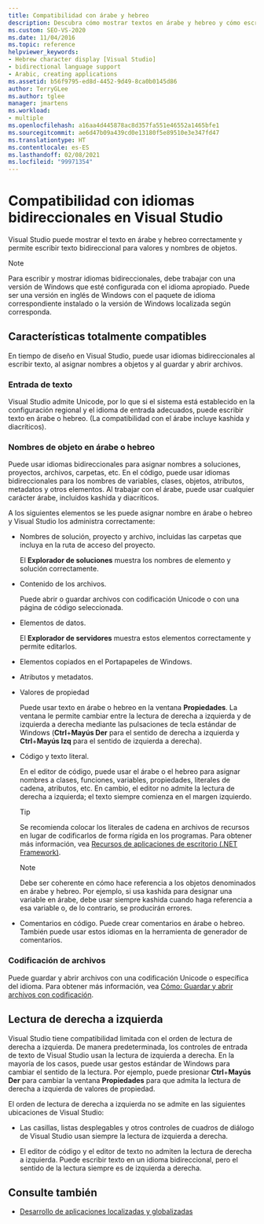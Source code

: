 ```yaml
---
title: Compatibilidad con árabe y hebreo
description: Descubra cómo mostrar textos en árabe y hebreo y cómo escribir texto bidireccional para los valores y los nombres de objetos.
ms.custom: SEO-VS-2020
ms.date: 11/04/2016
ms.topic: reference
helpviewer_keywords:
- Hebrew character display [Visual Studio]
- bidirectional language support
- Arabic, creating applications
ms.assetid: b56f9795-ed8d-4452-9d49-8ca0b0145d86
author: TerryGLee
ms.author: tglee
manager: jmartens
ms.workload:
- multiple
ms.openlocfilehash: a16aa4d445878ac8d357fa551e46552a1465bfe1
ms.sourcegitcommit: ae6d47b09a439cd0e13180f5e89510e3e347fd47
ms.translationtype: HT
ms.contentlocale: es-ES
ms.lasthandoff: 02/08/2021
ms.locfileid: "99971354"
---
```

# <a name="support-for-bidirectional-languages-in-visual-studio"></a>Compatibilidad con idiomas bidireccionales en Visual Studio

Visual Studio puede mostrar el texto en árabe y hebreo correctamente y permite escribir texto bidireccional para valores y nombres de objetos.

> [!NOTE]
> Para escribir y mostrar idiomas bidireccionales, debe trabajar con una versión de Windows que esté configurada con el idioma apropiado. Puede ser una versión en inglés de Windows con el paquete de idioma correspondiente instalado o la versión de Windows localizada según corresponda.

## <a name="fully-supported-features"></a>Características totalmente compatibles

En tiempo de diseño en Visual Studio, puede usar idiomas bidireccionales al escribir texto, al asignar nombres a objetos y al guardar y abrir archivos.

### <a name="text-entry"></a>Entrada de texto

Visual Studio admite Unicode, por lo que si el sistema está establecido en la configuración regional y el idioma de entrada adecuados, puede escribir texto en árabe o hebreo. (La compatibilidad con el árabe incluye kashida y diacríticos).

### <a name="arabic-or-hebrew-object-names"></a>Nombres de objeto en árabe o hebreo

Puede usar idiomas bidireccionales para asignar nombres a soluciones, proyectos, archivos, carpetas, etc. En el código, puede usar idiomas bidireccionales para los nombres de variables, clases, objetos, atributos, metadatos y otros elementos. Al trabajar con el árabe, puede usar cualquier carácter árabe, incluidos kashida y diacríticos.

A los siguientes elementos se les puede asignar nombre en árabe o hebreo y Visual Studio los administra correctamente:

- Nombres de solución, proyecto y archivo, incluidas las carpetas que incluya en la ruta de acceso del proyecto.

   El **Explorador de soluciones** muestra los nombres de elemento y solución correctamente.

- Contenido de los archivos.

   Puede abrir o guardar archivos con codificación Unicode o con una página de código seleccionada.

- Elementos de datos.

   El **Explorador de servidores** muestra estos elementos correctamente y permite editarlos.

- Elementos copiados en el Portapapeles de Windows.

- Atributos y metadatos.

- Valores de propiedad

   Puede usar texto en árabe o hebreo en la ventana **Propiedades**. La ventana le permite cambiar entre la lectura de derecha a izquierda y de izquierda a derecha mediante las pulsaciones de tecla estándar de Windows (**Ctrl**+**Mayús Der** para el sentido de derecha a izquierda y **Ctrl**+**Mayús Izq** para el sentido de izquierda a derecha).

- Código y texto literal.

   En el editor de código, puede usar el árabe o el hebreo para asignar nombres a clases, funciones, variables, propiedades, literales de cadena, atributos, etc. En cambio, el editor no admite la lectura de derecha a izquierda; el texto siempre comienza en el margen izquierdo.

   > [!TIP]
   > Se recomienda colocar los literales de cadena en archivos de recursos en lugar de codificarlos de forma rígida en los programas. Para obtener más información, vea [Recursos de aplicaciones de escritorio (.NET Framework)](/dotnet/framework/resources/index).

   > [!NOTE]
   > Debe ser coherente en cómo hace referencia a los objetos denominados en árabe y hebreo. Por ejemplo, si usa kashida para designar una variable en árabe, debe usar siempre kashida cuando haga referencia a esa variable o, de lo contrario, se producirán errores.

- Comentarios en código. Puede crear comentarios en árabe o hebreo. También puede usar estos idiomas en la herramienta de generador de comentarios.

### <a name="file-encoding"></a>Codificación de archivos

Puede guardar y abrir archivos con una codificación Unicode o específica del idioma. Para obtener más información, vea [Cómo: Guardar y abrir archivos con codificación](../ide/how-to-save-and-open-files-with-encoding.md).

## <a name="right-to-left-reading-order"></a>Lectura de derecha a izquierda

Visual Studio tiene compatibilidad limitada con el orden de lectura de derecha a izquierda. De manera predeterminada, los controles de entrada de texto de Visual Studio usan la lectura de izquierda a derecha. En la mayoría de los casos, puede usar gestos estándar de Windows para cambiar el sentido de la lectura. Por ejemplo, puede presionar **Ctrl**+**Mayús Der** para cambiar la ventana **Propiedades** para que admita la lectura de derecha a izquierda de valores de propiedad.

El orden de lectura de derecha a izquierda no se admite en las siguientes ubicaciones de Visual Studio:

- Las casillas, listas desplegables y otros controles de cuadros de diálogo de Visual Studio usan siempre la lectura de izquierda a derecha.

- El editor de código y el editor de texto no admiten la lectura de derecha a izquierda. Puede escribir texto en un idioma bidireccional, pero el sentido de la lectura siempre es de izquierda a derecha.

## <a name="see-also"></a>Consulte también

- [Desarrollo de aplicaciones localizadas y globalizadas](globalizing-and-localizing-applications.md)
